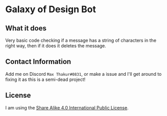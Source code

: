 # Galaxy of Design Bot
## What it does
Very basic code checking if a message has a string of characters in the right way, then if it does it deletes the message.
## Contact Information
Add me on Discord `Max Thakur#0831`, or make a issue and I'll get around to fixing it as this is a semi-dead project!
## License
I am using the [Share Alike 4.0 International Public License](https://github.com/maxistheadmin/Galaxy-of-Design-Bot/blob/master/License.md).
